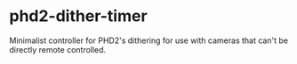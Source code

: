 # phd2-dither-timer
 Minimalist controller for PHD2's dithering for use with cameras that can't be directly remote controlled.
